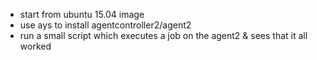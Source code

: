 
- start from ubuntu 15.04 image
- use ays to install agentcontroller2/agent2
- run a small script which executes a job on the agent2 & sees that it all worked

